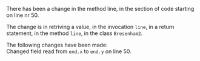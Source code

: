 There has been a change in the method line, in the section of code starting on line nr 50.
  
The change is in retriving a value, in the invocation ```line```, in a return statement, in the method ```line```, in the class ```Bresenham2```.
  
The following changes have been made:  
Changed field read from ```end.x``` to ```end.y``` on line 50.  
